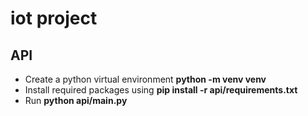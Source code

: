 # iot project
## API
- Create a python virtual environment **python -m venv venv**
- Install required packages using **pip install -r api/requirements.txt**
- Run **python api/main.py**